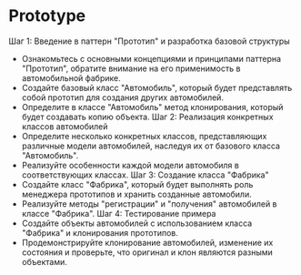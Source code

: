# Prototype

Шаг 1: Введение в паттерн "Прототип" и разработка базовой структуры
- Ознакомьтесь с основными концепциями и принципами паттерна "Прототип", обратите
внимание на его применимость в автомобильной фабрике.
- Создайте базовый класс "Автомобиль", который будет представлять собой прототип для
создания других автомобилей.
- Определите в классе "Автомобиль" метод клонирования, который будет создавать
копию объекта.
Шаг 2: Реализация конкретных классов автомобилей
- Определите несколько конкретных классов, представляющих различные модели
автомобилей, наследуя их от базового класса "Автомобиль".
- Реализуйте особенности каждой модели автомобиля в соответствующих классах.
Шаг 3: Создание класса "Фабрика"
- Создайте класс "Фабрика", который будет выполнять роль менеджера прототипов и
хранить созданные автомобили.
- Реализуйте методы "регистрации" и "получения" автомобилей в классе "Фабрика".
Шаг 4: Тестирование примера
- Создайте объекты автомобилей с использованием класса "Фабрика" и клонирования
прототипов.
- Продемонстрируйте клонирование автомобилей, изменение их состояния и проверьте,
что оригинал и клон являются разными объектами.
